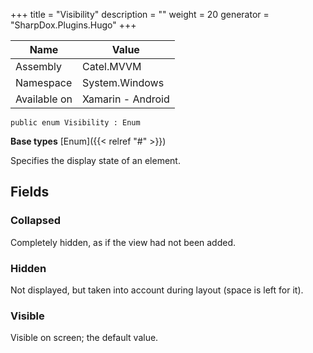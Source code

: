 

+++
title = "Visibility" 
description = ""
weight = 20
generator = "SharpDox.Plugins.Hugo"
+++

Name|Value
---|---
Assembly|Catel.MVVM
Namespace|System.Windows
Available on|Xamarin - Android

```
public enum Visibility : Enum
```

**Base types**
[Enum]({{< relref "#" >}})

Specifies the display state of an element.

## Fields

### Collapsed

Completely hidden, as if the view had not been added.

### Hidden

Not displayed, but taken into account during layout (space is left for it).

### Visible

Visible on screen; the default value.

